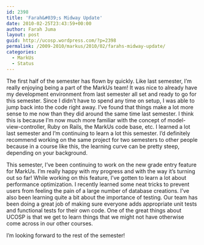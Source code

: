 ```yaml
---
id: 2398
title: 'Farah&#039;s Midway Update'
date: 2010-02-25T23:43:59+00:00
author: Farah Juma
layout: post
guid: http://ucosp.wordpress.com/?p=2398
permalink: /2009-2010/markus/2010/02/farahs-midway-update/
categories:
  - MarkUs
  - Status
---
```

The first half of the semester has flown by quickly. Like last semester, I&#8217;m really enjoying being a part of the MarkUs team! It was nice to already have my development environment from last semester all set and ready to go for this semester. Since I didn&#8217;t have to spend any time on setup, I was able to jump back into the code right away. I&#8217;ve found that things make a lot more sense to me now than they did around the same time last semester. I think this is because I&#8217;m now much more familiar with the concept of model-view-controller, Ruby on Rails, the MarkUs code base, etc. I learned a lot last semester and I&#8217;m continuing to learn a lot this semester. I&#8217;d definitely recommend working on the same project for two semesters to other people because in a course like this, the learning curve can be pretty steep, depending on your background.

This semester, I&#8217;ve been continuing to work on the new grade entry feature for MarkUs. I&#8217;m really happy with my progress and with the way it&#8217;s turning out so far! While working on this feature, I&#8217;ve gotten to learn a lot about performance optimization. I recently learned some neat tricks to prevent users from feeling the pain of a large number of database creations. I&#8217;ve also been learning quite a bit about the importance of testing. Our team has been doing a great job of making sure everyone adds appropriate unit tests and functional tests for their own code. One of the great things about UCOSP is that we get to learn things that we might not have otherwise come across in our other courses.

I&#8217;m looking forward to the rest of the semester!